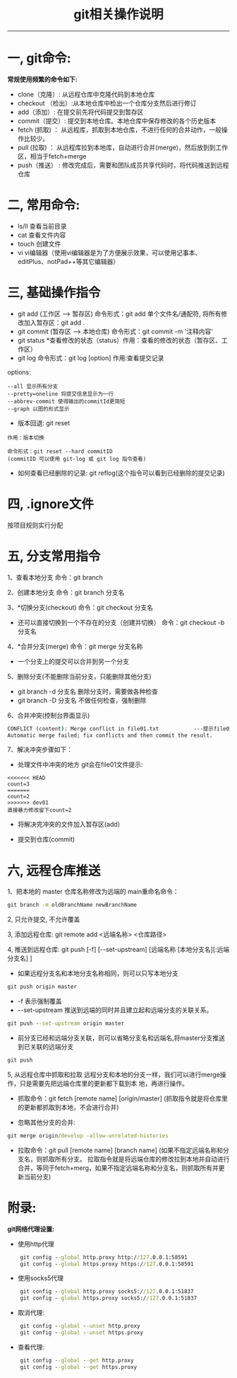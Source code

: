 # <center>git相关操作说明</center>

---
# 一, git命令:
**常规使用频繁的命令如下:**
- clone（克隆）: 从远程仓库中克隆代码到本地仓库
- checkout （检出）:从本地仓库中检出一个仓库分支然后进行修订
- add（添加）: 在提交前先将代码提交到暂存区
- commit（提交）: 提交到本地仓库。本地仓库中保存修改的各个历史版本
- fetch (抓取) ： 从远程库，抓取到本地仓库，不进行任何的合并动作，一般操作比较少。
- pull (拉取) ： 从远程库拉到本地库，自动进行合并(merge)，然后放到到工作区，相当于fetch+merge
- push（推送） : 修改完成后，需要和团队成员共享代码时，将代码推送到远程仓库

# 二, 常用命令:
- ls/ll 查看当前目录
- cat 查看文件内容
- touch 创建文件
- vi vi编辑器（使用vi编辑器是为了方便展示效果，可以使用记事本、editPlus、notPad++等其它编辑器）

# 三, 基础操作指令
- git add (工作区 --> 暂存区) 命令形式：git add 单个文件名/通配符, 将所有修改加入暂存区：git add .
- git commit (暂存区 --> 本地仓库) 命令形式：git commit -m '注释内容'
- git status *查看修改的状态（status）作用：查看的修改的状态（暂存区、工作区）
- git log 命令形式：git log [option] 作用:查看提交记录

options:
```text
--all 显示所有分支
--pretty=oneline 将提交信息显示为一行
--abbrev-commit 使得输出的commitId更简短
--graph 以图的形式显示
```

- 版本回退: git reset 

```
作用：版本切换

命令形式：git reset --hard commitID
(commitID 可以使用 git-log 或 git log 指令查看)
```
- 如何查看已经删除的记录:  git reflog(这个指令可以看到已经删除的提交记录)

# 四, .ignore文件
按项目规则实行分配

# 五, 分支常用指令
1、查看本地分支  命令：git branch

2、创建本地分支  命令：git branch 分支名

3、*切换分支(checkout)  命令：git checkout 分支名

- 还可以直接切换到一个不存在的分支（创建并切换） 命令：git checkout -b 分支名

4、*合并分支(merge)  命令：git merge 分支名称

- 一个分支上的提交可以合并到另一个分支

5、删除分支(不能删除当前分支，只能删除其他分支)
- git branch -d 分支名 删除分支时，需要做各种检查
- git branch -D 分支名 不做任何检查，强制删除

6、合并冲突(控制台界面显示)
```cmd
CONFLICT (content): Merge conflict in file01.txt           ---提示file01处有修改冲突
Automatic merge failed; fix conflicts and then commit the result.
```

7、解决冲突步骤如下：
- 处理文件中冲突的地方
git会在file01文件提示: 
```text
<<<<<<< HEAD
count=3
=======
count=2
>>>>>>> dev01
直接暴力修改留下count=2
```

- 将解决完冲突的文件加入暂存区(add)

- 提交到仓库(commit)


# 六, 远程仓库推送
1、把本地的 master 仓库名称修改为远端的 main重命名命令：
```cmd
git branch -m oldBranchName newBranchName
```
2, 只允许提交, 不允许覆盖

3, 添加远程仓库:  git remote add <远端名称> <仓库路径>

4, 推送到远程仓库:  git push [-f] [--set-upstream] [远端名称 [本地分支名][:远端分支名] ]
- 如果远程分支名和本地分支名称相同，则可以只写本地分支
```cmd
git push origin master
```
- -f 表示强制覆盖
- --set-upstream 推送到远端的同时并且建立起和远端分支的关联关系。
```cmd
git push --set-upstream origin master
```
- 前分支已经和远端分支关联，则可以省略分支名和远端名,将master分支推送到已关联的远端分支
```cmd
git push 
```

5, 从远程仓库中抓取和拉取
远程分支和本地的分支一样，我们可以进行merge操作，只是需要先把远端仓库里的更新都下载到本
地，再进行操作。

- 抓取命令：git fetch [remote name] [origin/master] (抓取指令就是将仓库里的更新都抓取到本地，不会进行合并)

- 忽略其他分支的合并:
```cmd
git merge origin/develop -allow-unrelated-histories
```

- 拉取命令：git pull [remote name] [branch name] (如果不指定远端名称和分支名，则抓取所有分支。
  拉取指令就是将远端仓库的修改拉到本地并自动进行合并，等同于fetch+merg，如果不指定远端名称和分支名，则抓取所有并更新当前分支)

# 附录: 
**git网络代理设置:**

- 使用http代理 
```cmd
	git config --global http.proxy http://127.0.0.1:58591
	git config --global https.proxy https://127.0.0.1:58591
```
- 使用socks5代理
```cmd
	git config --global http.proxy socks5://127.0.0.1:51837
	git config --global https.proxy socks5://127.0.0.1:51837
```


- 取消代理:
```cmd
	git config --global --unset http.proxy
	git config --global --unset https.proxy
```

- 查看代理: 
```cmd
	git config --global --get http.proxy
	git config --global --get https.proxy
```


